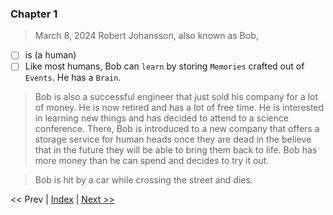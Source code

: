 ### Chapter 1

> March 8, 2024
> Robert Johansson, also known as Bob,

- [ ] is (a human)
- [ ] Like most humans, Bob can `learn` by storing `Memories` crafted out of `Events`. He has a `Brain`.

> Bob is also a successful engineer that just sold his company for a lot of money.
> He is now retired and has a lot of free time.
> He is interested in learning new things and has decided to attend to a science conference.
> There, Bob is introduced to a new company that offers a storage service for human heads once they are dead in the believe that in the future they will be able to bring them back to life.
> Bob has more money than he can spend and decides to try it out.

> Bob is hit by a car while crossing the street and dies.

<< Prev | [Index](../README.md) | [Next >>](./chapter_2.md)
